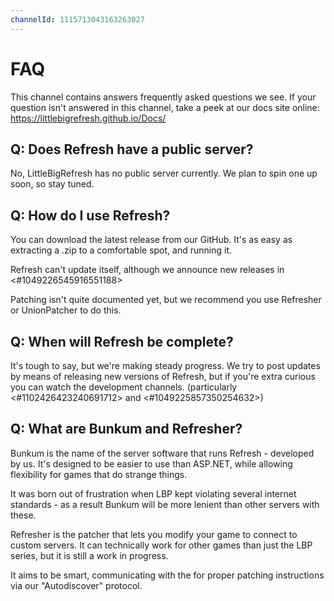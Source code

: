 ```yaml
---
channelId: 1115713043163263027
---
```

# FAQ

This channel contains answers frequently asked questions we see. If your question isn't answered in this channel, take a peek at our docs site online: <https://littlebigrefresh.github.io/Docs/>

## Q: Does Refresh have a public server?

No, LittleBigRefresh has no public server currently. We plan to spin one up soon, so stay tuned.

## Q: How do I use Refresh?

You can download the latest release from our GitHub. It's as easy as extracting a .zip to a comfortable spot, and running it.

Refresh can't update itself, although we announce new releases in <#1049226545916551188>

Patching isn't quite documented yet, but we recommend you use Refresher or UnionPatcher to do this.

## Q: When will Refresh be complete?

It's tough to say, but we're making steady progress. We try to post updates by means of releasing new versions of Refresh, but if you're extra curious you can watch the development channels. (particularly <#1102426423240691712> and <#1049225857350254632>)

## Q: What are Bunkum and Refresher?

Bunkum is the name of the server software that runs Refresh - developed by us. It's designed to be easier to use than ASP.NET, while allowing flexibility for games that do strange things.

It was born out of frustration when LBP kept violating several internet standards - as a result Bunkum will be more lenient than other servers with these.

Refresher is the patcher that lets you modify your game to connect to custom servers. It can technically work for other games than just the LBP series, but it is still a work in progress.

It aims to be smart, communicating with the for proper patching instructions via our "Autodiscover" protocol.
